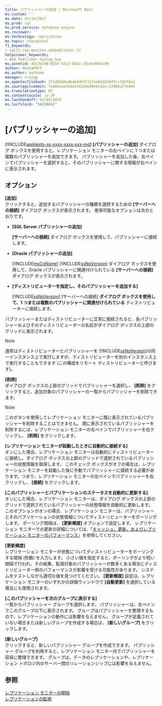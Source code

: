 ```yaml
---
title: パブリッシャーの追加 | Microsoft Docs
ms.custom: ''
ms.date: 03/14/2017
ms.prod: sql
ms.prod_service: database-engine
ms.reviewer: ''
ms.technology: replication
ms.topic: conceptual
f1_keywords:
- sql13.rep.monitor.addpublisher.f1
helpviewer_keywords:
- Add Publisher dialog box
ms.assetid: 4b57e298-655f-42c2-82bc-25cdad94a194
author: MashaMSFT
ms.author: mathoma
manager: craigg
ms.openlocfilehash: 271dd589a4bab4d6d7117eeb62d36dfcc32bf6a2
ms.sourcegitcommit: 7aa6beaaf64daf01b0e98e6c63cc22906a77ed04
ms.translationtype: HT
ms.contentlocale: ja-JP
ms.lasthandoff: 01/09/2019
ms.locfileid: "54128652"
---
```

# <a name="add-publisher"></a>[パブリッシャーの追加]
[!INCLUDE[appliesto-ss-xxxx-xxxx-xxx-md](../../includes/appliesto-ss-xxxx-xxxx-xxx-md.md)]
  **[パブリッシャーの追加]** ダイアログ ボックスを使用すると、レプリケーション モニターの左ペインに 1 つまたは複数のパブリッシャーを追加できます。 パブリッシャーを追加した後、左ペインでパブリッシャーを選択すると、そのパブリッシャーに関する情報が右ペインに表示されます。  
  
## <a name="options"></a>オプション  
 **[追加]**  
 クリックすると、追加するパブリッシャーの種類を選択するための **[サーバーへの接続]** ダイアログ ボックスが表示されます。 使用可能なオプションは次のとおりです。  
  
-   **[SQL Server パブリッシャーの追加]**  
  
     **[サーバーへの接続]** ダイアログ ボックスを使用して、パブリッシャーに接続します。  
  
-   **[Oracle パブリッシャーの追加]**  
  
     [!INCLUDE[msCoName](../../includes/msconame-md.md)] [!INCLUDE[ssNoVersion](../../includes/ssnoversion-md.md)] ダイアログ ボックスを使用して、Oracle パブリッシャーに関連付けられている **[サーバーへの接続]** ダイアログ ボックスが表示されます。  
  
-   **[ディストリビューターを指定し、そのパブリッシャーを追加する]**  
  
     [!INCLUDE[ssNoVersion](../../includes/ssnoversion-md.md)] [サーバーへの接続] **ダイアログ ボックスを使用して、1 つまたは複数のパブリッシャーに関連付けられている** ディストリビューターに接続します。  
  
 パブリッシャーまたはディストリビューターに正常に接続されると、各パブリッシャーおよびそのディストリビューターの名前がダイアログ ボックスの上部のグリッドに表示されます。  
  
> [!NOTE]  
>  通常はディストリビューターとパブリッシャーを [!INCLUDE[ssNoVersion](../../includes/ssnoversion-md.md)]の同一インスタンス上で実行しますが、ディストリビューターを別のインスタンス上で実行することもできます (この構成をリモート ディストリビューターと呼びます)。  
  
 **[削除]**  
 ダイアログ ボックスの上部のグリッドでパブリッシャーを選択し、 **[削除]** をクリックすると、追加対象のパブリッシャーの一覧からパブリッシャーを削除できます。  
  
> [!NOTE]  
>  このボタンを使用してレプリケーション モニターに既に表示されているパブリッシャーを削除することはできません。 既に表示されているパブリッシャーを削除するには、レプリケーション モニターの左ペインでパブリッシャーを右クリックし、 **[削除]** をクリックします。  
  
 **[レプリケーション モニターが起動したときに自動的に接続する]**  
 オンにした場合、レプリケーション モニターは自動的にディストリビューターに接続し、ダイアログ ボックスの上部のグリッドで選択されているパブリッシャーの状態情報を取得します。 このチェック ボックスがオフの場合は、レプリケーション モニターを起動した後に手動でパブリッシャーに接続する必要があります。つまり、レプリケーション モニターの左ペインでパブリッシャーを右クリックし、 **[接続]** をクリックします。  
  
 **[このパブリッシャーとパブリケーションのステータスを自動的に更新する]**  
 オンにした場合、レプリケーション モニターは、ダイアログ ボックスの上部のグリッドで選択されているパブリッシャーの状態情報を自動的に更新します。 このオプションがオンの場合、レプリケーション モニターは、パブリッシャーとそのパブリケーションの状態情報についてディストリビューターをポーリングします。 ポーリング間隔は、 **[更新頻度]** オプションで設定します。 レプリケーション モニターでの更新の詳細については、「[キャッシュ、更新、およびレプリケーション モニターのパフォーマンス](../../relational-databases/replication/monitor/caching-refresh-and-replication-monitor-performance.md)」を参照してください。  
  
 **[更新頻度]**  
 レプリケーション モニターが状態についてディストリビューターをポーリングする間隔 (秒数) を入力します。 小さい値を指定すると、ポーリングがより短い間隔で行われ、その結果、監視対象のパブリッシャーが数多くある場合にディストリビューター側のパフォーマンスが影響を受ける可能性があります。 システムをテストしながら適切な値を見つけてください。 **[更新頻度]** 設定は、レプリケーション モニターのいずれかの詳細ウィンドウで **[自動更新]** を選択している場合にも使用されます。  
  
 **[このパブリッシャーを次のグループに表示する]**  
 一覧からパブリッシャー グループを選択します。 パブリッシャーは、左ペインでこのグループの下に表示されます。 グループはパブリッシャーを整理するもので、レプリケーションの動作には影響を与えません。 グループが定義されていない場合または新しいグループを作成する場合は、 **[新しいグループ]** をクリックします。  
  
 **[新しいグループ]**  
 クリックすると、新しいパブリッシャー グループを作成できます。 パブリッシャー グループを利用すると、レプリケーション モニター内でパブリッシャーを容易に整理できます。 グループは、データのレプリケーションや、レプリケーション トポロジ内のサーバー間のリレーションシップには影響を与えません。  
  
## <a name="see-also"></a>参照  
 [レプリケーション モニターの開始](../../relational-databases/replication/monitor/start-the-replication-monitor.md)   
 [レプリケーションの監視](../../relational-databases/replication/monitor/monitoring-replication.md)  
  
  
